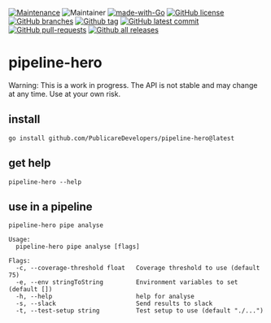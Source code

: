 [![Maintenance](https://img.shields.io/badge/Maintained%3F-yes-green.svg)](https://github.com/PublicareDevelopers/pipeline-hero/graphs/commit-activity)
![Maintainer](https://img.shields.io/badge/maintainer-DionTech-blue)
[![made-with-Go](https://img.shields.io/badge/Made%20with-Go-1f425f.svg)](https://go.dev/)
[![GitHub license](https://img.shields.io/github/license/PublicareDevelopers/pipeline-hero.svg)](https://github.com/PublicareDevelopers/pipeline-hero/blob/main/LICENSE)
[![GitHub branches](https://badgen.net/github/branches/PublicareDevelopers/pipeline-hero)](https://github.com/PublicareDevelopers/pipeline-hero/)
[![Github tag](https://badgen.net/github/tag/PublicareDevelopers/pipeline-hero)](https://github.com/PublicareDevelopers/pipeline-hero/tags/)
[![GitHub latest commit](https://badgen.net/github/last-commit/PublicareDevelopers/pipeline-hero)](https://GitHub.com/PublicareDevelopers/pipeline-hero/commit/)
[![GitHub pull-requests](https://img.shields.io/github/issues-pr/PublicareDevelopers/pipeline-hero.svg)](https://GitHub.com/PublicareDevelopers/pipeline-hero/pull/)
[![Github all releases](https://img.shields.io/github/downloads/PublicareDevelopers/pipeline-hero/total.svg)](https://GitHub.com/PublicareDevelopers/pipeline-hero/releases/)

# pipeline-hero

Warning: This is a work in progress. The API is not stable and may change at any time. Use at your own risk.

## install
```shell
go install github.com/PublicareDevelopers/pipeline-hero@latest
```

## get help
```shell
pipeline-hero --help
```

## use in a pipeline
```shell
pipeline-hero pipe analyse
```

```
Usage:
  pipeline-hero pipe analyse [flags]

Flags:
  -c, --coverage-threshold float   Coverage threshold to use (default 75)
  -e, --env stringToString         Environment variables to set (default [])
  -h, --help                       help for analyse
  -s, --slack                      Send results to slack
  -t, --test-setup string          Test setup to use (default "./...")
```
